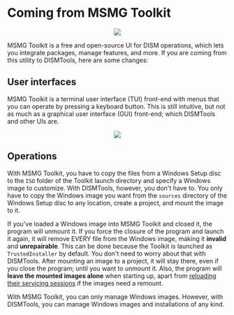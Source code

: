 # Coming from MSMG Toolkit

<p align="center">
	<img src="../../res/getting_started/msmg_toolkit.png" />
</p>

MSMG Toolkit is a free and open-source UI for DISM operations, which lets you integrate packages, manage features, and more. If you are coming from this utility to DISMTools, here are some changes:

## User interfaces

MSMG Toolkit is a terminal user interface (TUI) front-end with menus that you can operate by pressing a keyboard button. This is still intuitive, but not as much as a graphical user interface (GUI) front-end; which DISMTools and other UIs are.

<p align="center">
	<img src="../../res/product.png" />
</p>

## Operations

With MSMG Toolkit, you have to copy the files from a Windows Setup disc to the `ISO` folder of the Toolkit launch directory and specify a Windows image to customize. With DISMTools, however, you don't have to. You only have to copy the Windows image you want from the `sources` directory of the Windows Setup disc to any location, create a project, and mount the image to it.

If you've loaded a Windows image into MSMG Toolkit and closed it, the program will unmount it. If you force the closure of the program and launch it again, it will remove EVERY file from the Windows image, making it **invalid** and **unrepairable**. This can be done because the Toolkit is launched as `TrustedInstaller` by default. You don't need to worry about that with DISMTools. After mounting an image to a project, it will stay there, even if you close the program; until you want to unmount it. Also, the program will **leave the mounted images alone** when starting up, apart from [reloading their servicing sessions](../img_tasks/mgmt/remount_image.md) if the images need a remount.

With MSMG Toolkit, you can only manage Windows images. However, with DISMTools, you can manage Windows images and installations of any kind.